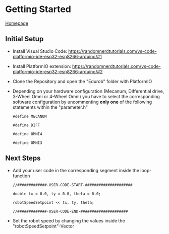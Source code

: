 # Getting Started
[Homepage](https://www.imsl.fh-dortmund.de/mobile-roboter/edurob/)
## Initial Setup

- Install Visual Studio Code: https://randomnerdtutorials.com/vs-code-platformio-ide-esp32-esp8266-arduino/#1
- Install PlatformIO extension: https://randomnerdtutorials.com/vs-code-platformio-ide-esp32-esp8266-arduino/#2
- Clone the Repository and open the "Edurob" folder with PlatformIO
- Depending on your hardware configuration (Mecanum, Differential drive, 3-Wheel Omni or 4-Wheel Omni) you have to select the corresponding software configuration by uncommenting **only one** of the following statements within the "parameter.h"

    `#define MECANUM`
    
    `#define DIFF`

    `#define OMNI4`

    `#define OMNI3`
    

## Next Steps
- Add your user code in the corresponding segment inside the loop-function
  
  `//#############-USER-CODE-START-#####################`
  
  `double tx = 0.0, ty = 0.0, theta = 0.0;`
  
  `robotSpeedSetpoint << tx, ty, theta;`

  `//#############-USER-CODE-END-#####################`
- Set the robot speed by changing the values inside the "robotSpeedSetpoint"-Vector